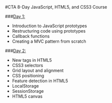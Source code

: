 #CTA 8-Day JavaScript, HTML5, and CSS3 Course

###[Day 1:](day_1/)
- Introduction to JavaScript prototypes
- Restructuring code using prototypes
- Callback functions
- Creating a MVC pattern from scratch

###[Day 2:](day_2/)
- New tags in HTML5
- CSS3 selectors
- Grid layout and alignment
- CSS positioning
- Feature detection in HTML5
- LocalStorage
- SessionStorage
- HTML5 canvas